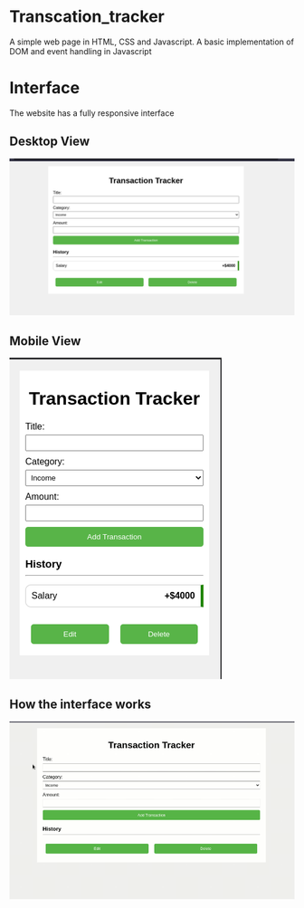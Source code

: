 # Transcation_tracker
A simple web page in HTML, CSS and Javascript. A basic implementation of DOM and event handling in Javascript



# Interface
The website has a fully responsive interface

## Desktop View
![image](./assets/Desktop.png)

## Mobile View
![image](./assets/Mobile.png)

## How the interface works
![Alt Text](./assets/interface2.gif)

